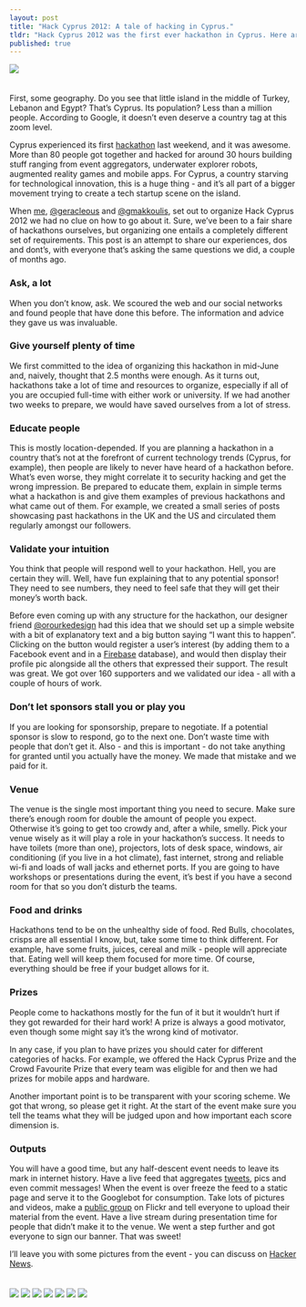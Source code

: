 ```yaml
---
layout: post
title: "Hack Cyprus 2012: A tale of hacking in Cyprus."
tldr: "Hack Cyprus 2012 was the first ever hackathon in Cyprus. Here are some lessons learned from organizing it."
published: true
---
```


<img style="margin-bottom:1.5em" src="/images/posts/staticmap.png"/>

First, some geography. Do you see that little island in the middle of Turkey, Lebanon and Egypt? That’s Cyprus. Its population? Less than a million people. According to Google, it doesn’t even deserve a country tag at this zoom level.

Cyprus experienced its first <a href='http://hackcyprus.com'>hackathon</a> last weekend, and it was awesome. More than 80 people got together and hacked for around 30 hours building stuff ranging from event aggregators, underwater explorer robots, augmented reality games and mobile apps. For Cyprus, a country starving for technological innovation, this is a huge thing - and it’s all part of a bigger movement trying to create a tech startup scene on the island.

When <a target='blank' href='http://twitter.com/alexismic'>me</a>, <a target='blank' href='https://twitter.com/geracleous'>@geracleous</a> and <a target='blank' href='https://twitter.com/gmakkoulis'>@gmakkoulis</a>, set out to organize Hack Cyprus 2012 we had no clue on how to go about it. Sure, we’ve been to a fair share of hackathons ourselves, but organizing one entails a completely different set of requirements. This post is an attempt to share our experiences, dos and dont’s, with everyone that’s asking the same questions we did, a couple of months ago.

### Ask, a lot
When you don’t know, ask. We scoured the web and our social networks and found people that have done this before. The information and advice they gave us was invaluable.

### Give yourself plenty of time
We first committed to the idea of organizing this hackathon in mid-June and, naively, thought that 2.5 months were enough. As it turns out, hackathons take a lot of time and resources to organize, especially if all of you are occupied full-time with either work or university. If we had another two weeks to prepare, we would have saved ourselves from a lot of stress.

### Educate people
This is mostly location-depended. If you are planning a hackathon in a country that’s not at the forefront of current technology trends (Cyprus, for example), then people are likely to never have heard of a hackathon before. What’s even worse, they might correlate it to security hacking and get the wrong impression. Be prepared to educate them, explain in simple terms what a hackathon is and give them examples of previous hackathons and what came out of them. For example, we created a small series of posts showcasing past hackathons in the UK and the US and circulated them regularly amongst our followers.

### Validate your intuition
You think that people will respond well to your hackathon. Hell, you are certain they will. Well, have fun explaining that to any potential sponsor! They need to see numbers, they need to feel safe that they will get their money’s worth back.

Before even coming up with any structure for the hackathon, our designer friend <a target='blank' href="https://twitter.com/orourkedesign">@orourkedesign</a> had this idea that we should set up a simple website with a bit of explanatory text and a big button saying “I want this to happen”. Clicking on the button would register a user’s interest (by adding them to a Facebook event and in a <a target='blank' href="http://firebase.com">Firebase</a> database), and would then display their profile pic alongside all the others that expressed their support. The result was great. We got over 160 supporters and we validated our idea - all with a couple of hours of work.

### Don’t let sponsors stall you or play you
If you are looking for sponsorship, prepare to negotiate. If a potential sponsor is slow to respond, go to the next one. Don’t waste time with people that don’t get it. Also - and this is important - do not take anything for granted until you actually have the money. We made that mistake and we paid for it.

### Venue
The venue is the single most important thing you need to secure. Make sure there’s enough room for double the amount of people you expect. Otherwise it’s going to get too crowdy and, after a while, smelly. Pick your venue wisely as it will play a role in your hackathon’s success. It needs to have toilets (more than one), projectors, lots of desk space, windows, air conditioning (if you live in a hot climate), fast internet, strong and reliable wi-fi and loads of wall jacks and ethernet ports. If you are going to have workshops or presentations during the event, it’s best if you have a second room for that so you don’t disturb the teams.

### Food and drinks
Hackathons tend to be on the unhealthy side of food. Red Bulls, chocolates, crisps are all essential I know, but, take some time to think different. For example, have some fruits, juices, cereal and milk - people will appreciate that. Eating well will keep them focused for more time. Of course, everything should be free if your budget allows for it.

### Prizes
People come to hackathons mostly for the fun of it but it wouldn’t hurt if they got rewarded for their hard work! A prize is always a good motivator, even though some might say it’s the wrong kind of motivator.

In any case, if you plan to have prizes you should cater for different categories of hacks. For example, we offered the Hack Cyprus Prize and the Crowd Favourite Prize that every team was eligible for and then we had prizes for mobile apps and hardware.

Another important point is to be transparent with your scoring scheme. We got that wrong, so please get it right. At the start of the event make sure you tell the teams what they will be judged upon and how important each score dimension is.

### Outputs
You will have a good time, but any half-descent event needs to leave its mark in internet history. Have a live feed that aggregates <a target="_blank" href="https://twitter.com/search/realtime?q=%23hackcyprus">tweets</a>, pics and even commit messages! When the event is over freeze the feed to a static page and serve it to the Googlebot for consumption. Take lots of pictures and videos, make a <a target="_blank" href="https://twitter.com/search/realtime?q=%23hackcyprus">public group</a> on Flickr and tell everyone to upload their material from the event. Have a live stream during presentation time for people that didn’t make it to the venue. We went a step further and got everyone to sign our banner. That was sweet!

I’ll leave you with some pictures from the event - you can discuss on <a class="hn" target="_blank" href="https://news.ycombinator.com/item?id=4491038">Hacker News</a>.

<img style="margin-top: 1.5em; margin-bottom:1.5em" src="/images/posts/7920255494.jpeg"/>
<img style="margin-bottom:1.5em" src="/images/posts/7921056874.jpeg"/>
<img style="margin-bottom:1.5em" src="/images/posts/7921061748.jpeg"/>
<img style="margin-bottom:1.5em" src="/images/posts/7921061868.jpeg"/>
<img style="margin-bottom:1.5em" src="/images/posts/7921062030.jpeg"/>
<img style="margin-bottom:1.5em" src="/images/posts/7921062752.jpeg"/>
<img style="margin-bottom:1.5em" src="/images/posts/7929367190.jpeg"/>
